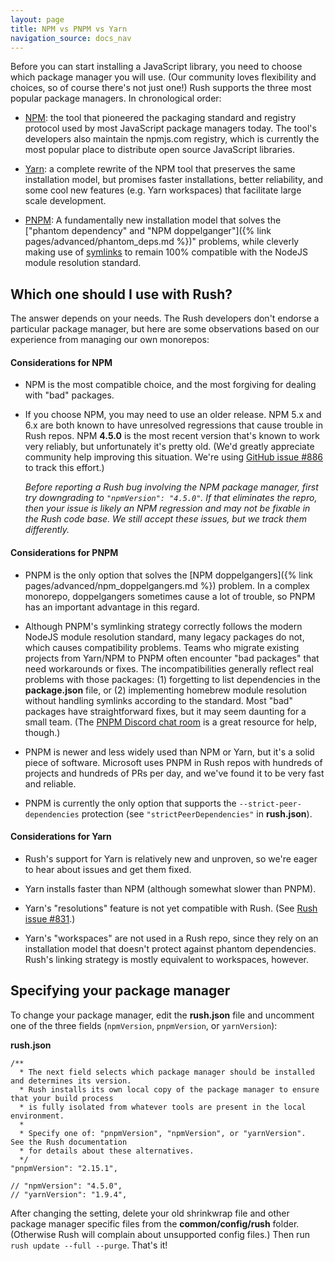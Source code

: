 ```yaml
---
layout: page
title: NPM vs PNPM vs Yarn
navigation_source: docs_nav
---
```


Before you can start installing a JavaScript library, you need to choose which package manager you will use. (Our community loves flexibility and choices, so of course there's not just one!) Rush supports the three most popular package managers. In chronological order:

- [NPM](https://docs.npmjs.com/getting-started/what-is-npm): the tool that pioneered the packaging standard and registry protocol used by most JavaScript package managers today. The tool's developers also maintain the npmjs.com registry, which is currently the most popular place to distribute open source JavaScript libraries.

- [Yarn](https://yarnpkg.com/en/): a complete rewrite of the NPM tool that preserves the same installation model, but promises faster installations, better reliability, and some cool new features (e.g. Yarn workspaces) that facilitate large scale development.

- [PNPM](https://pnpm.js.org/): A fundamentally new installation model that solves the ["phantom dependency" and "NPM doppelganger"]({% link pages/advanced/phantom_deps.md %})" problems, while cleverly making use of [symlinks](https://en.wikipedia.org/wiki/Symbolic_link) to remain 100% compatible with the NodeJS module resolution standard.

## Which one should I use with Rush?

The answer depends on your needs. The Rush developers don't endorse a particular package manager, but here are some observations based on our experience from managing our own monorepos:

#### Considerations for NPM

- NPM is the most compatible choice, and the most forgiving for dealing with "bad" packages.

- If you choose NPM, you may need to use an older release. NPM 5.x and 6.x are both known to have unresolved regressions that cause trouble in Rush repos. NPM **4.5.0** is the most recent version that's known to work very reliably, but unfortunately it's pretty old. (We'd greatly appreciate community help improving this situation. We're using [GitHub issue #886](https://github.com/microsoft/rushstack/issues/886) to track this effort.)

  _Before reporting a Rush bug involving the NPM package manager, first try downgrading to `"npmVersion": "4.5.0"`. If that eliminates the repro, then your issue is likely an NPM regression and may not be fixable in the Rush code base. We still accept these issues, but we track them differently._

#### Considerations for PNPM

- PNPM is the only option that solves the [NPM doppelgangers]({% link pages/advanced/npm_doppelgangers.md %}) problem. In a complex monorepo, doppelgangers sometimes cause a lot of trouble, so PNPM has an important advantage in this regard.

- Although PNPM's symlinking strategy correctly follows the modern NodeJS module resolution standard, many legacy packages do not, which causes compatibility problems. Teams who migrate existing projects from Yarn/NPM to PNPM often encounter "bad packages" that need workarounds or fixes. The incompatibilities generally reflect real problems with those packages: (1) forgetting to list dependencies in the **package.json** file, or (2) implementing homebrew module resolution without handling symlinks according to the standard. Most "bad" packages have straightforward fixes, but it may seem daunting for a small team. (The [PNPM Discord chat room](https://discord.gg/mThkzAT) is a great resource for help, though.)

- PNPM is newer and less widely used than NPM or Yarn, but it's a solid piece of software. Microsoft uses PNPM in Rush repos with hundreds of projects and hundreds of PRs per day, and we've found it to be very fast and reliable.

- PNPM is currently the only option that supports the `--strict-peer-dependencies` protection (see `"strictPeerDependencies"` in **rush.json**).

#### Considerations for Yarn

- Rush's support for Yarn is relatively new and unproven, so we're eager to hear about issues and get them fixed.

- Yarn installs faster than NPM (although somewhat slower than PNPM).

- Yarn's "resolutions" feature is not yet compatible with Rush. (See [Rush issue #831](https://github.com/microsoft/rushstack/issues/831).)

- Yarn's "workspaces" are not used in a Rush repo, since they rely on an installation model that doesn't protect against phantom dependencies. Rush's linking strategy is mostly equivalent to workspaces, however.

## Specifying your package manager

To change your package manager, edit the **rush.json** file and uncomment one of the three fields (`npmVersion`, `pnpmVersion`, or `yarnVersion`):

**rush.json**

```
/**
  * The next field selects which package manager should be installed and determines its version.
  * Rush installs its own local copy of the package manager to ensure that your build process
  * is fully isolated from whatever tools are present in the local environment.
  *
  * Specify one of: "pnpmVersion", "npmVersion", or "yarnVersion".  See the Rush documentation
  * for details about these alternatives.
  */
"pnpmVersion": "2.15.1",

// "npmVersion": "4.5.0",
// "yarnVersion": "1.9.4",
```

After changing the setting, delete your old shrinkwrap file and other package manager specific files from the **common/config/rush** folder. (Otherwise Rush will complain about unsupported config files.) Then run `rush update --full --purge`. That's it!
